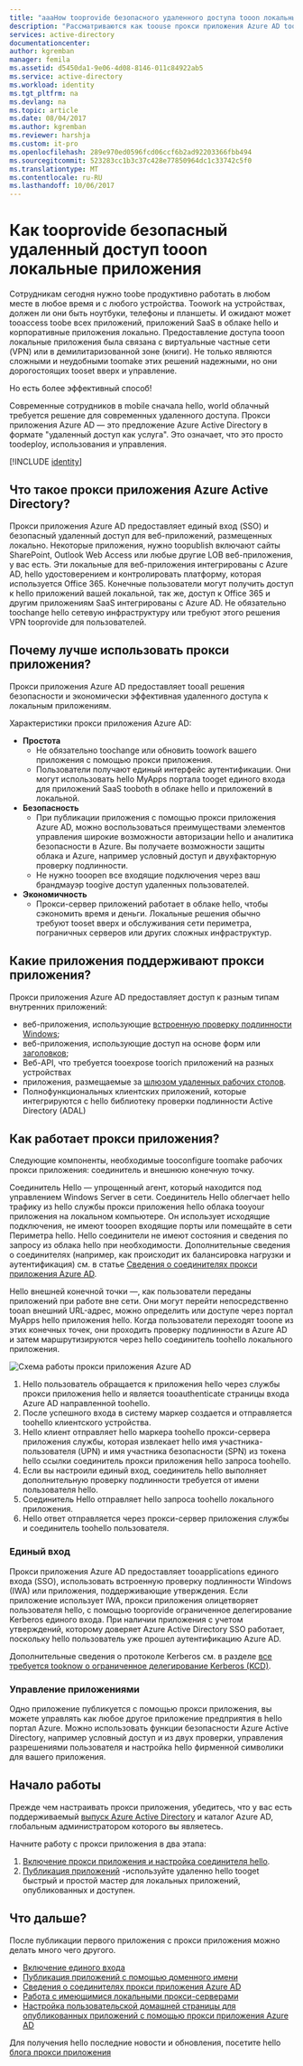 ```yaml
---
title: "aaaHow tooprovide безопасного удаленного доступа tooon локальные приложения"
description: "Рассматриваются как toouse прокси приложения Azure AD tooprovide безопасного удаленного доступа tooyour локальных приложений."
services: active-directory
documentationcenter: 
author: kgremban
manager: femila
ms.assetid: d5450da1-9e06-4d08-8146-011c84922ab5
ms.service: active-directory
ms.workload: identity
ms.tgt_pltfrm: na
ms.devlang: na
ms.topic: article
ms.date: 08/04/2017
ms.author: kgremban
ms.reviewer: harshja
ms.custom: it-pro
ms.openlocfilehash: 289e970ed0596fcd06ccf6b2ad92203366fbb494
ms.sourcegitcommit: 523283cc1b3c37c428e77850964dc1c33742c5f0
ms.translationtype: MT
ms.contentlocale: ru-RU
ms.lasthandoff: 10/06/2017
---
```

# <a name="how-tooprovide-secure-remote-access-tooon-premises-applications"></a>Как tooprovide безопасный удаленный доступ tooon локальные приложения

Сотрудникам сегодня нужно toobe продуктивно работать в любом месте в любое время и с любого устройства. Toowork на устройствах, должен ли они быть ноутбуки, телефоны и планшеты. И ожидают может tooaccess toobe всех приложений, приложений SaaS в облаке hello и корпоративные приложения локально. Предоставление доступа tooon локальные приложения была связана с виртуальные частные сети (VPN) или в демилитаризованной зоне (книги). Не только являются сложными и неудобными toomake этих решений надежными, но они дорогостоящих tooset вверх и управление.

Но есть более эффективный способ!

Современные сотрудников в mobile сначала hello, world облачный требуется решение для современных удаленного доступа. Прокси приложения Azure AD — это предложение Azure Active Directory в формате "удаленный доступ как услуга". Это означает, что это просто toodeploy, использования и управления.

[!INCLUDE [identity](../../includes/azure-ad-licenses.md)]

## <a name="what-is-azure-active-directory-application-proxy"></a>Что такое прокси приложения Azure Active Directory?
Прокси приложения Azure AD предоставляет единый вход (SSO) и безопасный удаленный доступ для веб-приложений, размещенных локально. Некоторые приложения, нужно toopublish включают сайты SharePoint, Outlook Web Access или любые другие LOB веб-приложения, у вас есть. Эти локальные для веб-приложения интегрированы с Azure AD, hello удостоверением и контролировать платформу, которая используется Office 365. Конечные пользователи могут получить доступ к hello приложений вашей локальной, так же, доступ к Office 365 и другим приложениям SaaS интегрированы с Azure AD. Не обязательно toochange hello сетевую инфраструктуру или требуют этого решения VPN tooprovide для пользователей.

## <a name="why-is-application-proxy-a-better-solution"></a>Почему лучше использовать прокси приложения?
Прокси приложения Azure AD предоставляет tooall решения безопасности и экономически эффективная удаленного доступа к локальным приложениям.

Характеристики прокси приложения Azure AD:

* **Простота**
   * Не обязательно toochange или обновить toowork вашего приложения с помощью прокси приложения. 
   * Пользователи получают единый интерфейс аутентификации. Они могут использовать hello MyApps портала tooget единого входа для приложений SaaS tooboth в облаке hello и приложений в локальной. 
* **Безопасность**
   * При публикации приложения с помощью прокси приложения Azure AD, можно воспользоваться преимуществами элементов управления широкие возможности авторизации hello и аналитика безопасности в Azure. Вы получаете возможности защиты облака и Azure, например условный доступ и двухфакторную проверку подлинности.
   * Не нужно tooopen все входящие подключения через ваш брандмауэр toogive доступ удаленных пользователей. 
* **Экономичность**
   * Прокси-сервер приложений работает в облаке hello, чтобы сэкономить время и деньги. Локальные решения обычно требуют tooset вверх и обслуживания сети периметра, пограничных серверов или других сложных инфраструктур.  

## <a name="what-kind-of-applications-work-with-application-proxy"></a>Какие приложения поддерживают прокси приложения?
Прокси приложения Azure AD предоставляет доступ к разным типам внутренних приложений:

* веб-приложения, использующие [встроенную проверку подлинности Windows](active-directory-application-proxy-sso-using-kcd.md);  
* веб-приложения, использующие доступ на основе форм или [заголовков](application-proxy-ping-access.md);  
* Веб-API, что требуется tooexpose toorich приложений на разных устройствах  
* приложения, размещаемые за [шлюзом удаленных рабочих столов](application-proxy-publish-remote-desktop.md).  
* Полнофункциональных клиентских приложений, которые интегрируются с hello библиотеку проверки подлинности Active Directory (ADAL)

## <a name="how-does-application-proxy-work"></a>Как работает прокси приложения?
Следующие компоненты, необходимые tooconfigure toomake рабочих прокси приложения: соединитель и внешнюю конечную точку. 

Соединитель Hello — упрощенный агент, который находится под управлением Windows Server в сети. Соединитель Hello облегчает hello трафику из hello службы прокси приложения hello облака tooyour приложения на локальном компьютере. Он использует исходящие подключения, не имеют tooopen входящие порты или помещайте в сети Периметра hello. Hello соединители не имеют состояния и сведения по запросу из облака hello при необходимости. Дополнительные сведения о соединителях (например, как происходит их балансировка нагрузки и аутентификация) см. в статье [Сведения о соединителях прокси приложения Azure AD](application-proxy-understand-connectors.md). 

Hello внешней конечной точки —, как пользователи переданы приложений при работе вне сети. Они могут перейти непосредственно tooan внешний URL-адрес, можно определить или доступе через портал MyApps hello приложения hello. Когда пользователи переходят tooone из этих конечных точек, они проходить проверку подлинности в Azure AD и затем маршрутизируются через hello соединитель toohello локального приложения.

 ![Схема работы прокси приложения Azure AD](./media/active-directory-application-proxy-get-started/azureappproxxy.png)

1. Hello пользователь обращается к приложения hello через службы прокси приложения hello и является tooauthenticate страницы входа Azure AD направленной toohello.
2. После успешного входа в систему маркер создается и отправляется toohello клиентского устройства.
3. Hello клиент отправляет hello маркера toohello прокси-сервера приложения службы, которая извлекает hello имя участника-пользователя (UPN) и имя участника безопасности (SPN) из токена hello ссылки соединитель прокси приложения hello запроса toohello.
4. Если вы настроили единый вход, соединитель hello выполняет дополнительную проверку подлинности требуется от имени пользователя hello.
5. Соединитель Hello отправляет hello запроса toohello локального приложения.  
6. Hello ответ отправляется через прокси-сервер приложения службы и соединитель toohello пользователя.

### <a name="single-sign-on"></a>Единый вход
Прокси приложения Azure AD предоставляет tooapplications единого входа (SSO), использовать встроенную проверку подлинности Windows (IWA) или приложения, поддерживающие утверждения. Если приложение использует IWA, прокси приложения олицетворяет пользователя hello, с помощью tooprovide ограниченное делегирование Kerberos единого входа. При наличии приложения с учетом утверждений, которому доверяет Azure Active Directory SSO работает, поскольку hello пользователь уже прошел аутентификацию Azure AD.

Дополнительные сведения о протоколе Kerberos см. в разделе [все требуется tooknow о ограниченное делегирование Kerberos (KCD)](https://blogs.technet.microsoft.com/applicationproxyblog/2015/09/21/all-you-want-to-know-about-kerberos-constrained-delegation-kcd).

### <a name="managing-apps"></a>Управление приложениями
Одно приложение публикуется с помощью прокси приложения, вы можете управлять как любое другое приложение предприятия в hello портал Azure. Можно использовать функции безопасности Azure Active Directory, например условный доступ и из двух проверки, управления разрешениями пользователя и настройка hello фирменной символики для вашего приложения. 

## <a name="get-started"></a>Начало работы

Прежде чем настраивать прокси приложения, убедитесь, что у вас есть поддерживаемый [выпуск Azure Active Directory](https://azure.microsoft.com/pricing/details/active-directory/) и каталог Azure AD, глобальным администратором которого вы являетесь.

Начните работу с прокси приложения в два этапа:

1. [Включение прокси приложения и настройка соединителя hello](active-directory-application-proxy-enable.md).    
2. [Публикация приложений](active-directory-application-proxy-publish.md) -используйте удаленно hello tooget быстрый и простой мастер для локальных приложений, опубликованных и доступен.

## <a name="whats-next"></a>Что дальше?
После публикации первого приложения с прокси приложения можно делать много чего другого.

* [Включение единого входа](active-directory-application-proxy-sso-using-kcd.md)
* [Публикация приложений с помощью доменного имени](active-directory-application-proxy-custom-domains.md)
* [Сведения о соединителях прокси приложения Azure AD](application-proxy-understand-connectors.md)
* [Работа с имеющимися локальными прокси-серверами](application-proxy-working-with-proxy-servers.md) 
* [Настройка пользовательской домашней страницы для опубликованных приложений с помощью прокси приложения Azure AD](application-proxy-office365-app-launcher.md)

Для получения hello последние новости и обновления, посетите hello [блога прокси приложения](http://blogs.technet.com/b/applicationproxyblog/)

